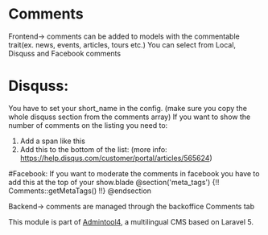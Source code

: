 # Comments

Frontend-> comments can be added to models with the commentable trait(ex. news, events, articles, tours etc.)
You can select from Local, Disquss and Facebook comments

# Disquss:
You have to set your short_name in the config. (make sure you copy the whole disquss section from the comments array)
If you want to show the number of comments on the listing you need to:
1. Add a span like this <span class="disqus-comment-count" data-disqus-url="URL TO THE SHOW PAGE"></span>
2. Add this to the bottom of the list: <script id="dsq-count-scr" src="//test-fzgboletzf.disqus.com/count.js" async></script>
(more info: https://help.disqus.com/customer/portal/articles/565624)


#Facebook:
If you want to moderate the comments in facebook you have to add this at the top of your show.blade 
@section('meta_tags')
{!! Comments::getMetaTags() !!}
@endsection

Backend-> comments are managed through the backoffice Comments tab


This module is part of [Admintool4](https://github.com/webfactorybulgaria/Base), a multilingual CMS based on Laravel 5.
